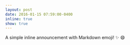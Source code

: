 ```yaml
---
layout: post
date: 2016-01-15 07:59:00-0400
inline: true
show: true
---
```


A simple inline announcement with Markdown emoji! :sparkles: :smile:

